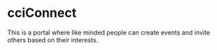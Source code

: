 # cciConnect
This is a portal where like minded people can create events and invite others based on their interests.
